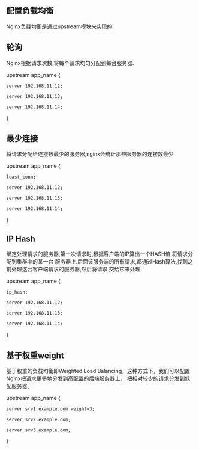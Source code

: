 
## 配置负载均衡
Nginx负载均衡是通过upstream模块来实现的.

## 轮询
Nginx根据请求次数,将每个请求均匀分配到每台服务器.



upstream app_name {

    server 192.168.11.12;
    
    server 192.168.11.13;
    
    server 192.168.11.14;
    
}


## 最少连接
将请求分配给连接数最少的服务器,nginx会统计那些服务器的连接数最少

upstream app_name {

    least_conn;
    
    server 192.168.11.12;
    
    server 192.168.11.13;
    
    server 192.168.11.14;
}
## IP Hash
绑定处理请求的服务器,第一次请求时,根据客户端的IP算出一个HASH值,将请求分配到集群中的某一台
服务器上.后面该服务端的所有请求,都通过Hash算法,找到之前处理这台客户端请求的服务器,然后将请求
交给它来处理

upstream app_name {

    ip_hash;
    
    server 192.168.11.12;
    
    server 192.168.11.13;
    
    server 192.168.11.14;
}
## 基于权重weight
基于权重的负载均衡即Weighted Load Balancing，这种方式下，我们可以配置Nginx把请求更多地分发到高配置的后端服务器上，
把相对较少的请求分发到低配服务器。

upstream app_name {

    server srv1.example.com weight=3;
    
    server srv2.example.com;
    
    server srv3.example.com;
    
}